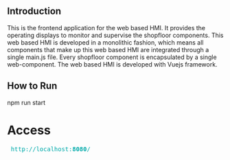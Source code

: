 ## Introduction ##
This is the frontend application for the web based HMI. It provides the operating displays to monitor and supervise the shopfloor components. This web based HMI is developed in a monolithic fashion, which means all components that make up this web based HMI are integrated through a single main.js file. Every shopfloor component is encapsulated by a single web-component. The web based HMI is developed with Vuejs framework.

## How to Run ##
npm run start

# Access #
<pre> <font color="#00AAAA">http://localhost:</font><font color="#00AAAA"><b>8080</b></font><font color="#00AAAA">/</font> </pre>
